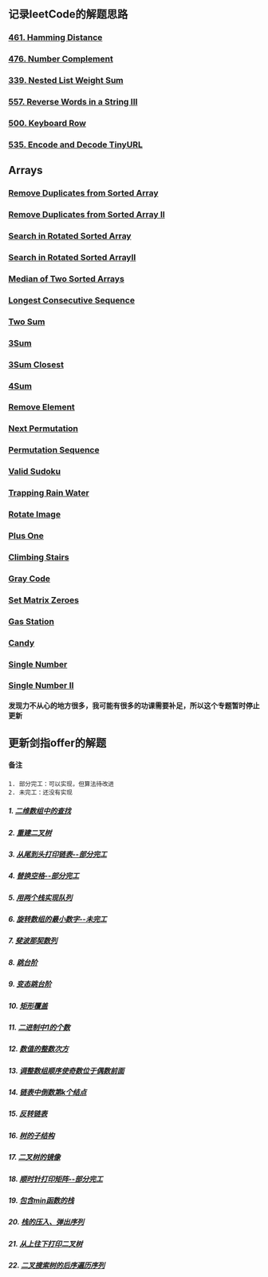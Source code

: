 ## 记录leetCode的解题思路

### [461. Hamming Distance](md/461.HammingDistance.md)
### [476. Number Complement](md/476.NumberComplement.md)
### [339. Nested List Weight Sum](md/339.NestedListWeightSum.md)
### [557. Reverse Words in a String III](md/557.ReverseWordsinaStringIII.md)
### [500. Keyboard Row](md/500.KeyboardRow.md)
### [535. Encode and Decode TinyURL](md/535.EncodeandDecodeTinyURL.md)

## Arrays

### [Remove Duplicates from Sorted Array](src/main/java/leetCode/RemoveDuplicatesfromSortedArray.java)
### [Remove Duplicates from Sorted Array II](src/main/java/leetCode/RemoveDuplicatesfromSortedArrayII.java)
### [Search in Rotated Sorted Array](src/main/java/leetCode/SearchinRotatedSortedArray.java)
### [Search in Rotated Sorted ArrayII](src/main/java/leetCode/SearchinRotatedSortedArrayII.java)
### [Median of Two Sorted Arrays](src/main/java/leetCode/MedianofTwoSortedArrays.java)
### [Longest Consecutive Sequence](src/main/java/leetCode/LongestConsecutiveSequence.java)
### [Two Sum](src/main/java/leetCode/TwoSum.java)
### [3Sum](src/main/java/leetCode/ThreeSum.java)
### [3Sum Closest](src/main/java/leetCode/ThreeSumClosest.java)
### [4Sum](src/main/java/leetCode/FourSum.java)
### [Remove Element](src/main/java/leetCode/RemoveElement.java)
### [Next Permutation](src/main/java/leetCode/NextPermutation.java)
### [Permutation Sequence](src/main/java/leetCode/PermutationSequence.java)
### [Valid Sudoku](src/main/java/leetCode/ValidSudoku.java)
### [Trapping Rain Water](src/main/java/leetCode/TrappingRainWater.java)
### [Rotate Image](src/main/java/leetCode/RotateImage.java)
### [Plus One](src/main/java/leetCode/PlusOne.java)
### [Climbing Stairs](src/main/java/leetCode/ClimbingStairs.java)
### [Gray Code](src/main/java/leetCode/GrayCode.java)
### [Set Matrix Zeroes](src/main/java/leetCode/SetMatrixZeroes.java)
### [Gas Station](src/main/java/leetCode/GasStation.java)
### [Candy](src/main/java/leetCode/Candy.java)
### [Single Number](src/main/java/leetCode/SingleNumber.java)
### [Single Number II](src/main/java/leetCode/SingleNumberII.java)

#### 发现力不从心的地方很多，我可能有很多的功课需要补足，所以这个专题暂时停止更新

## 更新剑指offer的解题

#### 备注 
    1. 部分完工：可以实现，但算法待改进
    2. 未完工：还没有实现


##### 1. [二维数组中的查找](src/main/java/atOffer/FindI.java)
##### 2. [重建二叉树](src/main/java/atOffer/DefinitionForBinaryTree.java)
##### 3. [从尾到头打印链表--部分完工](src/main/java/atOffer/PrintListFromTailToHead.java)
##### 4. [替换空格--部分完工](src/main/java/atOffer/ReplaceSpace.java)
##### 5. [用两个栈实现队列](src/main/java/atOffer/TwoStackOneList.java)
##### 6. [旋转数组的最小数字--未完工](src/main/java/atOffer/MinNumberInRotateArray.java)
##### 7. [斐波那契数列](src/main/java/atOffer/Fibonacci.java)
##### 8. [跳台阶](src/main/java/atOffer/JumpFloor.java)
##### 9. [变态跳台阶](src/main/java/atOffer/JumpFloorII.java)
##### 10. [矩形覆盖](src/main/java/atOffer/RectCover.java)
##### 11. [二进制中1的个数](src/main/java/atOffer/NumberOf1.java)
##### 12. [数值的整数次方](src/main/java/atOffer/Power.java)
##### 13. [调整数组顺序使奇数位于偶数前面](src/main/java/atOffer/ReOrderArray.java)
##### 14. [链表中倒数第k个结点](src/main/java/atOffer/FindKthToTail.java)
##### 15. [反转链表](src/main/java/atOffer/ReverseList.java)
##### 16. [树的子结构](src/main/java/atOffer/HasSubtree.java)
##### 17. [二叉树的镜像](src/main/java/atOffer/Mirror.java)
##### 18. [顺时针打印矩阵--部分完工](src/main/java/atOffer/PrintMatrix.java)
##### 19. [包含min函数的栈](src/main/java/atOffer/min.java)
##### 20. [栈的压入、弹出序列](src/main/java/atOffer/IsPopOrder.java)
##### 21. [从上往下打印二叉树](src/main/java/atOffer/PrintFromTopToBottom.java)
##### 22. [二叉搜索树的后序遍历序列](src/main/java/atOffer/VerifySquenceOfBST.java)















